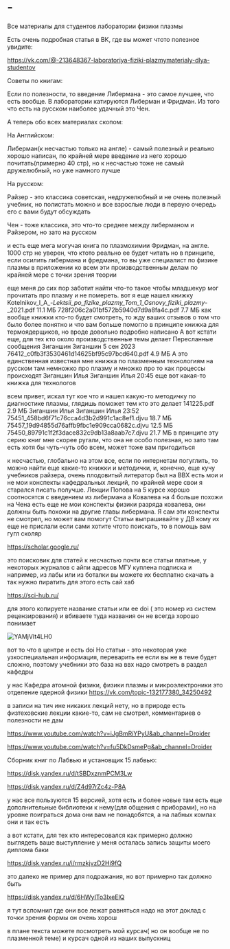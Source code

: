 # -
Все материалы для студентов лаборатории физики плазмы

Есть очень подробная статья в ВК, где вы может чтото полезное увидите:

https://vk.com/@-213648367-laboratoriya-fiziki-plazmymaterialy-dlya-studentov


Советы по книгам:

Если по полезности, то введение Либермана - это самое лучшее, что есть вообще.
В лаборатории катируются Либерман и Фридман.
Из того что есть на русском наиболее удачный это Чен.

А теперь обо всех материалах скопом:

На Английском:

Либерман(к несчастью только на англе) - самый полезный и реально хорошо написан, по крайней мере введение из него хорошо почитать(примерно 40 стр), но к несчастью тоже не самый дружелюбный, но уже намного лучше


На русском:

Райзер - это классика советская, недружелюбный и не очень полезный учебник, но полистать можно и все взрослые люди в первую очередь его с вами будут обсуждать

Чен - тоже классика, это что-то среднее между либерманом и Райзером, но зато на русском

и есть еще мега могучая книга по плазмохимии Фридман, на англе. 1000 стр
не уверен, что ктото реально ее будет читать
но в принципе, если осилить либермана и фредмана, то вы уже специалист по физике плазмы в приложении ко всем эти производственным делам
по крайней мере с точки зрения теории




еще меня до сих пор заботит найти что-то такое чтобы младшекур мог прочитать про плазму и не помереть.
вот я еще нашел книжку
Kotelnikov_I_A_-_Lektsii_po_fizike_plazmy_Tom_1_Osnovy_fiziki_plazmy_-_2021.pdf
11.1 МБ
728f206c2a01bf572b5940d7d9a8fa4c.pdf
7.7 МБ
как вообще книжки кто-то будет смотреть, то жду ваших отзывов о том что было более понятно и что вам больше помогло
в принципе книжка для термоядерщиков, но вроде довольно подробно написано
А вот кстати еще, для тех кто около производственные темы делает
Пересланные сообщения
Зиганшин
Зиганшин
5 сен 2023
76412_c0fb3f3530461d14625bf95c97bcd640.pdf
4.9 МБ
А это единственная известная мне книжка по плазменным технологиям на русском
там немножко про плазму и множко про то как процессы происходят
Зиганшин Илья
Зиганшин Илья 20:45
еще вот какая-то книжка для технологов


всем привет, искал тут кое что и нашел какую-то методичку по диагностике плазмы, глядишь поможет тем кто это делает
141225.pdf
2.9 МБ
Зиганшин Илья
Зиганшин Илья 23:52
75451_458bd6f71c76cca4d3b2d991c1ac8ef1.djvu
18.7 МБ
75457_19d94855d76affb9fbc1e909cca0682c.djvu
12.5 МБ
75450_89791c1f2f3dace832c9db13a8aab7c7.djvu
21.7 МБ
в принципе эту серию книг мне скорее ругали, что она не особо полезная, но зато там есть хотя бы чуть-чуть обо всем, может тоже вам пригодиться





к несчастью, глобально на этом все, если по интернетам погуглить, то можно найти еще какие-то книжки и методички, и, конечно, еще кучу учебников райзера, очень плодовитый литератор был
на ВВХ есть мои и не мои конспекты кафедральных лекций, по крайней мере свои я старался писать получше. Лекции Попова на 5 курсе хорошо соотносятся с введением из либермана
а Ковалева на 4 больше похожи на Чена
есть еще не мои конспекты физики разряда ковалева, они должны быть похожи на другие главы либермана. Я сам эти конспекты не смотрел, но может вам помогут
Статьи выпрашивайте у ДВ
кому их еще не прислали
если сами хотите чтото поискать, то в помощь вам гугл сколяр

https://scholar.google.ru/

это поисковик для статей
к несчастью почти все статьи платные, у некоторых журналов с айпи адресов МГУ куплена подписка и например, из лабы или из боталки вы можете их бесплатно скачать
а так нужно пиратить
для этого есть сай хаб

https://sci-hub.ru/

для этого копируете название статьи или ее doi ( это номер из систем рецензирования)
и вбиваете туда
названия он не всегда хорошо понимает

![YAMjVIt4LH0](https://github.com/IliaFF/Plasma-dwarfs/assets/38893066/5e47229e-b735-4483-b0f4-47a5cd5c3276)


вот то что в центре и есть doi
Но статьи - это некоторая уже узкоспециальная информация, переварить ее если вы не в теме будет сложно, поэтому учебники это база
на ввх надо смотреть в раздел кафедры


у нас Кафедра атомной физики, физики плазмы и микроэлектроники
это отделение ядерной физики
https://vk.com/topic-132177380_34250492




в записи на тич ине никаких лекций нету, но в природе есть физтеховские лекции какие-то, сам не смотрел, комментариев о полезности не дам


https://www.youtube.com/watch?v=iJgBmRiYPyU&ab_channel=Droider

https://www.youtube.com/watch?v=fu5DkDsmePg&ab_channel=Droider

Сборник книг по Лабвью и установщик 15 лабвью:

https://disk.yandex.ru/d/tSBDxznmPCM3Lw

https://disk.yandex.ru/d/Z4d97rZc4z-P8A


у нас все пользуются 15 версией, хотя есть и более новые
там есть еще дополнительные библиотеки к нему(для общения с приборами), но на уровне поиграться дома они вам не понадобятся, а на лабных компах они и так есть



а вот кстати, для тех кто интересовался как примерно должно выглядеть ваше выступление у меня осталась запись защиты моего диплома баки

https://disk.yandex.ru/i/rmzkjvzD2Hi9fQ


это далеко не пример для подражания, но вот примерно так должно быть


https://disk.yandex.ru/d/6HWyITo3lxeElQ

я тут вспомнил где они все лежат
равняться надо на этот доклад
с точки зрения формы он очень хорош


в плане текста можете посмотреть мой курсач( но он вообще не по плазменной теме) и курсач одной из наших выпускниц

